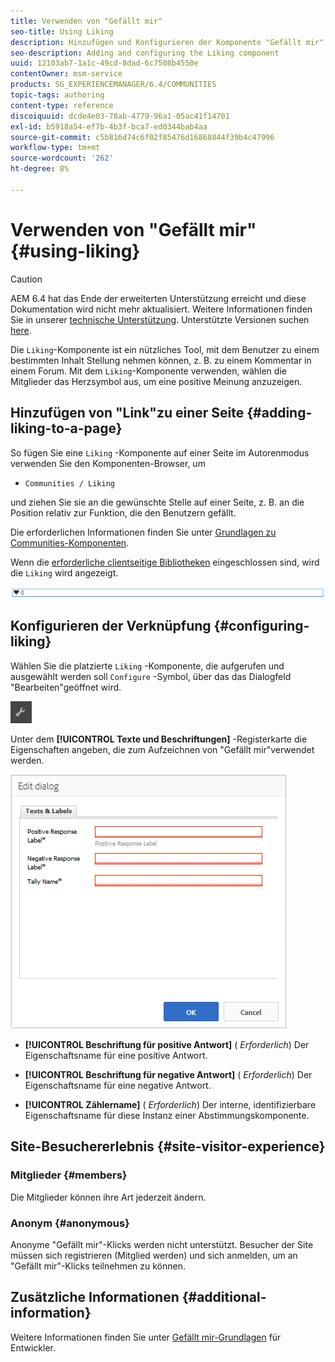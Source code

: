 ```yaml
---
title: Verwenden von "Gefällt mir"
seo-title: Using Liking
description: Hinzufügen und Konfigurieren der Komponente "Gefällt mir"
seo-description: Adding and configuring the Liking component
uuid: 12103ab7-1a1c-49cd-8dad-6c7508b4550e
contentOwner: msm-service
products: SG_EXPERIENCEMANAGER/6.4/COMMUNITIES
topic-tags: authoring
content-type: reference
discoiquuid: dcde4e03-78ab-4779-96a1-05ac41f14701
exl-id: b5918a54-ef7b-4b3f-bca7-ed0344bab4aa
source-git-commit: c5b816d74c6f02f85476d16868844f39b4c47996
workflow-type: tm+mt
source-wordcount: '262'
ht-degree: 8%

---
```


# Verwenden von &quot;Gefällt mir&quot; {#using-liking}

>[!CAUTION]
>
>AEM 6.4 hat das Ende der erweiterten Unterstützung erreicht und diese Dokumentation wird nicht mehr aktualisiert. Weitere Informationen finden Sie in unserer [technische Unterstützung](https://helpx.adobe.com/de/support/programs/eol-matrix.html). Unterstützte Versionen suchen [here](https://experienceleague.adobe.com/docs/?lang=de).

Die `Liking`-Komponente ist ein nützliches Tool, mit dem Benutzer zu einem bestimmten Inhalt Stellung nehmen können, z. B. zu einem Kommentar in einem Forum. Mit dem `Liking`-Komponente verwenden, wählen die Mitglieder das Herzsymbol aus, um eine positive Meinung anzuzeigen.

## Hinzufügen von &quot;Link&quot;zu einer Seite {#adding-liking-to-a-page}

So fügen Sie eine `Liking` -Komponente auf einer Seite im Autorenmodus verwenden Sie den Komponenten-Browser, um

* `Communities / Liking`

und ziehen Sie sie an die gewünschte Stelle auf einer Seite, z. B. an die Position relativ zur Funktion, die den Benutzern gefällt.

Die erforderlichen Informationen finden Sie unter [Grundlagen zu Communities-Komponenten](basics.md).

Wenn die [erforderliche clientseitige Bibliotheken](essentials-liking.md#essentials-for-client-side) eingeschlossen sind, wird die `Liking` wird angezeigt.

![chlimage_1-93](assets/chlimage_1-93.png)

## Konfigurieren der Verknüpfung {#configuring-liking}

Wählen Sie die platzierte `Liking` -Komponente, die aufgerufen und ausgewählt werden soll `Configure` -Symbol, über das das Dialogfeld &quot;Bearbeiten&quot;geöffnet wird.

![chlimage_1-94](assets/chlimage_1-94.png)

Unter dem **[!UICONTROL Texte und Beschriftungen]** -Registerkarte die Eigenschaften angeben, die zum Aufzeichnen von &quot;Gefällt mir&quot;verwendet werden.

![chlimage_1-95](assets/chlimage_1-95.png)

* **[!UICONTROL Beschriftung für positive Antwort]**
(
*Erforderlich*) Der Eigenschaftsname für eine positive Antwort.

* **[!UICONTROL Beschriftung für negative Antwort]**
(
*Erforderlich*) Der Eigenschaftsname für eine negative Antwort.

* **[!UICONTROL Zählername]**
(
*Erforderlich*) Der interne, identifizierbare Eigenschaftsname für diese Instanz einer Abstimmungskomponente.

## Site-Besuchererlebnis {#site-visitor-experience}

### Mitglieder {#members}

Die Mitglieder können ihre Art jederzeit ändern.

### Anonym {#anonymous}

Anonyme &quot;Gefällt mir&quot;-Klicks werden nicht unterstützt. Besucher der Site müssen sich registrieren (Mitglied werden) und sich anmelden, um an &quot;Gefällt mir&quot;-Klicks teilnehmen zu können.

## Zusätzliche Informationen {#additional-information}

Weitere Informationen finden Sie unter [Gefällt mir-Grundlagen](essentials-liking.md) für Entwickler.
